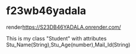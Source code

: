 # f23wb46yadala
render<https://S23DB46YADALA.onrender.com/>

This is my class "Student"  with attributes Stu_Name(String),Stu_Age(number),Mail_Id(String)
